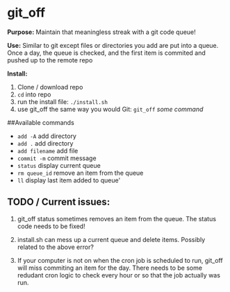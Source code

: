 # git_off
**Purpose:** Maintain that meaningless streak with a git code queue!

**Use:** Similar to git except files or directories you add are put into a queue. Once a day, the queue is checked, and the first item is commited and pushed up to the remote repo

**Install:**

1. Clone / download repo
2. `cd` into repo
3. run the install file: `./install.sh`
4. use git_off the same way you would Git: `git_off` *some command*

##Available commands

- `add -A`        add directory
- `add .`         add directory
- `add filename`  add file
- `commit -m`     commit message
- `status`        display current queue
- `rm queue_id`  remove an item from the queue
- `ll`           display last item added to queue'
  
  
## TODO / Current issues:

1. git_off status sometimes removes an item from the queue. The status code needs to be fixed!

2. install.sh can mess up a current queue and delete items. Possibly related to the above error?

3. If your computer is not on when the cron job is scheduled to run, git_off will miss commiting an item for the day. There needs to be some redudant cron logic to check every hour or so that the job actually was run. 
